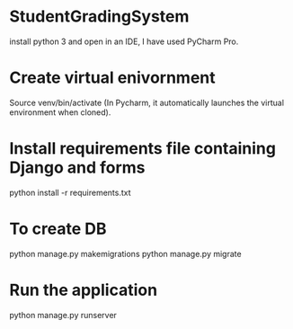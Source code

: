 # StudentGradingSystem 
install python 3 and open in an IDE, I have used PyCharm Pro.
# Create virtual enivornment 
Source venv/bin/activate
(In Pycharm, it automatically launches the virtual environment when cloned).
# Install requirements file containing Django and forms 
python install -r requirements.txt
# To create DB
python manage.py makemigrations
python manage.py migrate
# Run the application 
python manage.py runserver 

